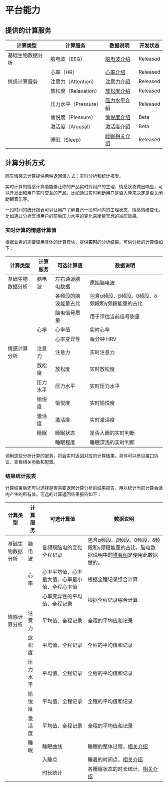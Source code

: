 # 平台能力
## 提供的计算服务

| 计算类型 | 计算服务 | 数据说明 | 开发状态 |
| --- | --- | --- | --- |
| 基础生物数据分析 | 脑电波（EEG） | [脑电波介绍](./☁%EF%B8%8F数据说明/1.%20脑电波（EEG）.html) | Released |
|  | 心率（HR） | [心率介绍](./☁%EF%B8%8F数据说明/2.%20心率（HR）.html) | Released |
| 情感计算服务 | 注意力（Attention） | [注意力介绍](./☁%EF%B8%8F数据说明/3.%20注意力（Attention）.html) | Released |
|  | 放松度（Relaxation） | [放松度介绍](./☁%EF%B8%8F数据说明/4.%20放松度（Relaxation）.html) | Released |
|  | 压力水平（Pressure） | [压力水平介绍](./☁%EF%B8%8F数据说明/5.%20压力水平（Pressure）.html) | Released |
|  | 愉悦度（Pleasure） | [愉悦度介绍](./☁%EF%B8%8F数据说明/6.%20愉悦度（Pleasure）.html) | Beta |
|  | 激活度（Arousal） | [激活度介绍](./☁%EF%B8%8F数据说明/7.%20激活度（Arousal）.html) | Beta |
|  | 睡眠（Sleep） | [睡眠相关介绍](./☁️数据说明/8.%20睡眠（Sleep）.html) | Released |


## 计算分析方式
回车情感云计算提供两种返回值方式：实时分析和统计报表。

实时计算的情感计算值能够让你的产品实时对用户的生理、情感状态做出响应，可以开发出和用户实时交互的产品，比如通过实时判断用户是否入睡来决定是否关闭助眠音乐等。

一段时间的统计报表可以让用户了解自己一段时间内的生理状态、情感情绪变化。比如通过分析冥想用户的前后压力水平的变化来衡量冥想的减压效果。

### 实时计算的情感计算值

根据业务的需要调用具体的计算模块，提供**实时**的分析结果。可供分析的计算值如下：

| 计算类型 | 计算服务 | 可选计算值 | 数据说明 |
| --- | --- | --- | --- |
| 基础生物数据分析 | 脑电波 | 左右通道脑电数据 | 原始脑电波 |
|  |  | 各频段的脑波能量占比 | 包含α频段、β频段、θ频段、δ频段和γ频段能量的占比 |
|  |  | 脑电信号质量 | 用于评估当前信号质量 |  
|  | 心率 | 心率值 | 实时心率 |
|  |  | 心率变异性 | 每分钟 HRV |
| 情感计算分析 | 注意力 | 注意力 | 实时注意力 |
|  | 放松度 | 放松度 | 实时放松度 |
|  | 压力水平 | 压力水平 | 实时压力水平 |
|  | 愉悦度 | 愉悦度 | 实时愉悦度 |
|  | 激活度 | 激活度 | 实时激活度 |
|  | 睡眠 | 睡眠状态 | 是否入睡的实时判断 |
|  |  | 睡眠程度 | 睡眠深浅的实时判断 |

调用这些分析计算的服务，将会实时返回对应的计算结果。具体可以参见接口协议，查看相关参数和配置。

### 结果统计报表

计算结束后还可以选择是否需要返回计算分析的结果报告，用以统计当前计算会话内产生的所有值。可选的计算返回结果报告如下：

| 计算类型 | 计算服务 | 可选计算值 | 数据说明 |
| --- | --- | --- | --- |
| 基础生物数据分析 | 脑电波 | 各频段脑电的变化全程记录 | 包含α频段、β频段、θ频段、δ频段和γ频段能量的占比，脑电数据说明中的[堆叠图](./☁%EF%B8%8F数据说明/1.%20脑电波（EEG）.html#脑电波频段能量在冥想场景中的应用)是使用此数据做的。 |
|  | 心率 | 心率平均值、心率最大值、心率最小值、全程心率值 | 根据全程记录综合计算 |
|  |  | 心率变异性的平均值、全程记录 | 根据全程记录综合计算 |
| 情感计算分析 | 注意力 | 平均值、全程记录 | 全程的平均值和记录 |
|  | 放松度 | 平均值、全程记录 | 全程的平均值和记录 |
|  | 压力水平 | 平均值、全程记录 | 全程的平均值和记录 |
|  | 愉悦度 | 平均值、全程记录 | 全程的平均值和记录 |
|  | 激活度 | 平均值、全程记录 | 全程的平均值和记录 |
|  | 睡眠 | 睡眠曲线 | 睡眠的整体过程，[相关介绍](./☁%EF%B8%8F数据说明/8.%20睡眠（Sleep）.html#睡眠曲线（sleep-curve）) |
|  |  | 入睡点 | 睡着的时间点，[相关介绍](./☁%EF%B8%8F数据说明/8.%20睡眠（Sleep）.html#入睡点（sleep-point）) |
|  |  | 时长统计 | 各睡眠状态的时长统计，[相关介绍](./☁%EF%B8%8F数据说明/8.%20睡眠（Sleep）.html#入睡点（sleep-point）) |
